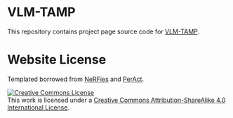 # VLM-TAMP

This repository contains project page source code for <a href="https://piginet.github.io/">VLM-TAMP</a>.


# Website License
Templated borrowed from <a href="https://github.com/nerfies/nerfies.github.io">NeRFies</a> and <a href="https://github.com/peract/peract.github.io">PerAct</a>.

<a rel="license" href="http://creativecommons.org/licenses/by-sa/4.0/"><img alt="Creative Commons License" style="border-width:0" src="https://i.creativecommons.org/l/by-sa/4.0/88x31.png" /></a><br />This work is licensed under a <a rel="license" href="http://creativecommons.org/licenses/by-sa/4.0/">Creative Commons Attribution-ShareAlike 4.0 International License</a>.
